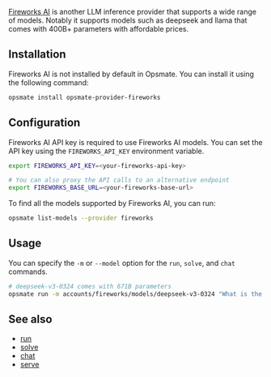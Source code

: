[Fireworks AI](https://www.fireworks.ai/) is another LLM inference provider that supports a wide range of models. Notably it supports models such as deepseek and llama that comes with 400B+ parameters with affordable prices.

## Installation

Fireworks AI is not installed by default in Opsmate. You can install it using the following command:

```bash
opsmate install opsmate-provider-fireworks
```

## Configuration

Fireworks AI API key is required to use Fireworks AI models. You can set the API key using the `FIREWORKS_API_KEY` environment variable.

```bash
export FIREWORKS_API_KEY=<your-fireworks-api-key>

# You can also proxy the API calls to an alternative endpoint
export FIREWORKS_BASE_URL=<your-fireworks-base-url>
```

To find all the models supported by Fireworks AI, you can run:

```bash
opsmate list-models --provider fireworks
```

## Usage

You can specify the `-m` or `--model` option for the `run`, `solve`, and `chat` commands.

```bash
# deepseek-v3-0324 comes with 671B parameters
opsmate run -m accounts/fireworks/models/deepseek-v3-0324 "What is the OS?"
```

## See also

- [run](../CLI/run.md)
- [solve](../CLI/solve.md)
- [chat](../CLI/chat.md)
- [serve](../CLI/serve.md)
